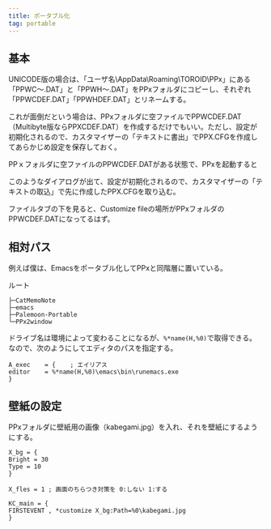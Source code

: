 ```yaml
---
title: ポータブル化
tag: portable
---
```

## 基本

UNICODE版の場合は、「ユーザ名\AppData\Roaming\TOROID\PPx」にある「PPWC～.DAT」と「PPWH～.DAT」をPPxフォルダにコピーし、それぞれ「PPWCDEF.DAT」「PPWHDEF.DAT」とリネームする。

これが面倒だという場合は、PPxフォルダに空ファイルでPPWCDEF.DAT（Multibyte版ならPPXCDEF.DAT）を作成するだけでもいい。ただし、設定が初期化されるので、カスタマイザーの「テキストに書出」でPPX.CFGを作成してあらかじめ設定を保存しておく。

PPｘフォルダに空ファイルのPPWCDEF.DATがある状態で、PPxを起動すると 


このようなダイアログが出て、設定が初期化されるので、カスタマイザーの「テキストの取込」で先に作成したPPX.CFGを取り込む。


ファイルタブの下を見ると、Customize fileの場所がPPxフォルダのPPWCDEF.DATになってるはず。

## 相対パス

例えば僕は、Emacsをポータブル化してPPxと同階層に置いている。

ルート

```text
├─CatMemoNote
├─emacs
├─Palemoon-Portable
└─PPx2window
```

ドライブ名は環境によって変わることになるが、`%*name(H,%0)`で取得できる。なので、次のようにしてエディタのパスを指定する。

```text
A_exec    = {    ; エイリアス
editor    = %*name(H,%0)\emacs\bin\runemacs.exe
}
```

## 壁紙の設定

PPxフォルダに壁紙用の画像（kabegami.jpg）を入れ、それを壁紙にするようにする。

```text
X_bg = { 
Bright = 30
Type = 10
}

X_fles = 1 ; 画面のちらつき対策を 0:しない 1:する

KC_main = {
FIRSTEVENT , *customize X_bg:Path=%0\kabegami.jpg
}
```

